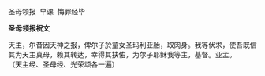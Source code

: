 圣母领报  早课  悔罪经毕

**圣母领报祝文**

天主，尔昔因天神之报，俾尔子於童女圣玛利亚胎，取肉身。我等伏求，使吾既信其为天主真母，赖其转达，幸得其扶佑，为尔子耶稣我等主，基督。亚孟。  
（天主经、圣母经、光荣颂各一遍）